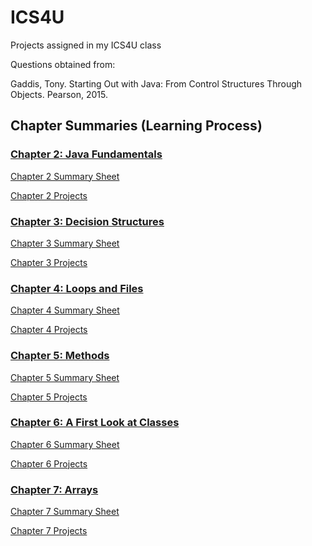 # ICS4U
Projects assigned in my ICS4U class

Questions obtained from:

Gaddis, Tony. Starting Out with Java: From Control Structures Through Objects. Pearson, 2015.

## Chapter Summaries (Learning Process)
### [Chapter 2: Java Fundamentals](https://github.com/peter-limawal/ICS4U/tree/master/Chapter%202%20Challenges/Chapter%202%20Summary)
[Chapter 2 Summary Sheet](https://github.com/peter-limawal/ICS4U/blob/master/Chapter%202%20Challenges/Chapter%202%20Summary/ICS4U%20CCA%20Chapter%202.pdf)

[Chapter 2 Projects](https://github.com/peter-limawal/ICS4U/tree/master/Chapter%202%20Challenges)

### [Chapter 3: Decision Structures](https://github.com/peter-limawal/ICS4U/tree/master/Chapter%203%20Challenges/Chapter%203%20Summary)
[Chapter 3 Summary Sheet](https://github.com/peter-limawal/ICS4U/blob/master/Chapter%203%20Challenges/Chapter%203%20Summary/ICS4U%20CCA%20Chapter%203.pdf)

[Chapter 3 Projects](https://github.com/peter-limawal/ICS4U/tree/master/Chapter%203%20Challenges)

### [Chapter 4: Loops and Files](https://github.com/peter-limawal/ICS4U/tree/master/Chapter%204%20Challenges/Chapter%204%20Summary)
[Chapter 4 Summary Sheet](https://github.com/peter-limawal/ICS4U/blob/master/Chapter%204%20Challenges/Chapter%204%20Summary/ICS4U%20CCA%20Chapter%204.pdf)

[Chapter 4 Projects](https://github.com/peter-limawal/ICS4U/tree/master/Chapter%204%20Challenges)


### [Chapter 5: Methods](https://github.com/peter-limawal/ICS4U/tree/master/Chapter%205%20Challenges/Chapter%205%20Summary)
[Chapter 5 Summary Sheet](https://github.com/peter-limawal/ICS4U/blob/master/Chapter%205%20Challenges/Chapter%205%20Summary/ICS4U%20CCA%20Chapter%205.pdf)

[Chapter 5 Projects](https://github.com/peter-limawal/ICS4U/tree/master/Chapter%205%20Challenges)

### [Chapter 6: A First Look at Classes](https://github.com/peter-limawal/ICS4U/tree/master/Chapter%206%20Challenges/Chapter%206%20Summary)
[Chapter 6 Summary Sheet](https://github.com/peter-limawal/ICS4U/blob/master/Chapter%206%20Challenges/Chapter%206%20Summary/ICS4U%20CCA%20Chapter%206.pdf)

[Chapter 6 Projects](https://github.com/peter-limawal/ICS4U/tree/master/Chapter%206%20Challenges)

### [Chapter 7: Arrays](https://github.com/peter-limawal/ICS4U/tree/master/Chapter%207%20Challenges/Chapter%207%20Summary)
[Chapter 7 Summary Sheet](https://github.com/peter-limawal/ICS4U/blob/master/Chapter%207%20Challenges/Chapter%207%20Summary/ICS4U%20CCA%20Chapter%207.pdf)

[Chapter 7 Projects](https://github.com/peter-limawal/ICS4U/tree/master/Chapter%207%20Challenges)
